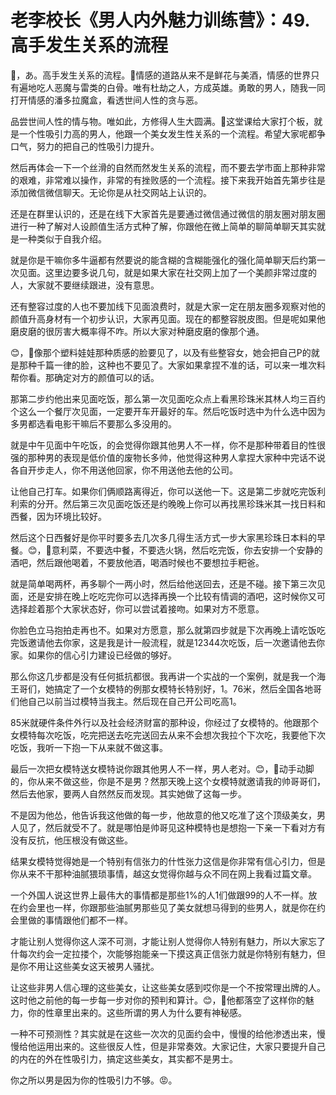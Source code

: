# 老李校长《男人内外魅力训练营》：49.高手发生关系的流程

🎼，あ。高手发生关系的流程。🎼情感的道路从来不是鲜花与美酒，情感的世界只有遍地吃人恶魔与雷类的白骨。唯有杜劫之人，方成英雄。勇敢的男人，随我一同打开情感的潘多拉魔盒，看透世间人性的贪与恶。

品尝世间人性的情与物。唯如此，方修得人生大圆满。🎼这堂课给大家打个板，就是一个性吸引力高的男人，他跟一个美女发生性关系的一个流程。希望大家呢都争口气，努力的把自己的性吸引力提升。

然后再体会一下一个丝滑的自然而然发生关系的流程，而不要去学市面上那种非常的艰难，非常难以操作，非常的有挫败感的一个流程。接下来我开始首先第步往是添加微信微信聊天。无论你是从社交网站上认识的。

还是在群里认识的，还是在线下大家首先是要通过微信通过微信的朋友圈对朋友圈进行一种了解对人设颜值生活方式种了解，你跟他在微上简单的聊简单聊天其实就是一种类似于自我介绍。

就是你是干嘛你多牛逼都有然要说的能含糊的含糊能强化的强化简单聊天后约第一次见面。这里边要多说几句，就是如果大家在社交网上加了一个美颜非常过度的人，大家就不要继续跟进，没有意思。

还有整容过度的人也不要加线下见面浪费时，就是大家一定在朋友圈多观察对他的颜值升高身材有一个初步认识，大家再见面。现在的都整容脱皮图。但是呢如果他磨皮磨的很厉害大概率得不咋。所以大家对种磨皮磨的像那个通。

😊，🎼像那个塑料娃娃那种质感的脸要见了，以及有些整容女，她会把自己P的就是那种千篇一律的脸，这种也不要见了。大家如果拿捏不准的话，可以来一堆次料帮你看。那确定对方的颜值可以的话。

那第二步约他出来见面吃饭，那么第一次见面吃众点上看黑珍珠米其林人均三百约个这么一个餐厅次见面，一定要开车开最好的车。然后吃饭时选中为什么选中因为多男都选看电影干嘛后不要那么多没用的。

就是中午见面中午吃饭，的会觉得你跟其他男人不一样，你不是那种带着目的性很强的那种男的表现是低价值的废物长多帅，他觉得这种男人拿捏大家种中完话不说各自开步走人，你不用送他回家，你不用送他去他的公司。

让他自己打车。如果你们俩顺路离得近，你可以送他一下。这是第二步就吃完饭利利索的分开。然后第三次见面吃饭还是约晚晚上你可以再找黑珍珠米其一找日料和西餐，因为环境比较好。

然后这个日西餐好是你平时要多去几次多几得生活方式一步大家黑珍珠日本料的早餐。😊，🎼意利菜，不要选中餐，不要选火锅，然后吃完饭，你去安排一个安静的酒吧，然后跟他喝着，不要放他酒，喝酒时候也不要想拉手粑爸。

就是简单喝两杯，再多聊个一两小时，然后给他送回去，还是不碰。接下第三次见面，还是安排在晚上吃吃完你可以选择再换一个比较有情调的酒吧，这时候你又可选择趁着那个大家状态好，你可以尝试着接吻。如果对方不愿意。

你脸色立马抱拍走再也不。如果对方愿意，那么就第四步就是下次再晚上请吃饭吃完饭邀请他去你家，这是我是计一般流程，就是12344次吃饭，后一次邀请他去你家。如果你的信心引力建设已经做的够好。

那么你这几步都是没有任何抵抗都很。我再讲一个实战的一个案例，就是我一个海王哥们，她搞定了一个女模特的例那女模特长特别好，1。76米，然后全国各地哥们他自己以前当过模特当我主。然后现在自己开公司吃高1。

85米就硬件条件外行以及社会经济财富的那种设，你经过了女模特的。他跟那个女模特每次吃饭，吃完把送去吃完送回去从来不会想次我拉个下次吃，我要他下次吃饭，我听一下抱一下从来就不做这事。

最后一次把女模特送女模特说你跟其他男人不一样，男人老对。😊，🎼动手动脚的，你从来不做这些，你是不是男？然那天晚上这个女模特就邀请我的帅哥哥们，然后去他家，要两人自然然反而发现。其实她做了这每一步。

不是因为他怂，他告诉我这他做的每一步，他故意的他又吃准了这个顶级美女，男人见了，然后就受不了。就是哪怕是帅哥见这种模特也是想抱一下亲一下看对方有没有反抗，他压根没有做这些。

结果女模特觉得她是一个特别有信张力的什性张力这信是你非常有信心引力，但是你从来不干那种油腻猥琐事情，越这女觉得你越与众不同在网上我看过篇文章。

一个外国人说这世界上最伟大的事情都是那些1%的人1们做跟99的人不一样。放在约会里也一样，你跟那些油腻男那些见了美女就想马得到的些男人，就是你在约会里做的事情跟他们都不一样。

才能让别人觉得你这人深不可测，才能让别人觉得你人特别有魅力，所以大家忘了什每次约会一定拉搂个，次能够抱能亲一下摸这真正信张力就是你特别有魅力，但是你不用让这些美女这天被男人骚扰。

让这些非男人信心理的这些美女，让这些美女感到哎你是一个不按常理出牌的人。这时他之前他的每一步每一步对你的预判和算计。😊，🎼他都落空了这样你的魅力，你的性章里出来的。这些所谓的男人为什么要有神秘感。

一种不可预测性？其实就是在这些一次次的见面约会中，慢慢的给他渗透出来，慢慢给他运用出来的。这些很反人性，但是非常奏效。大家记住，大家只要提升自己的内在的外在性吸引力，搞定这些美女，其实都不是男士。

你之所以男是因为你的性吸引力不够。😡。
